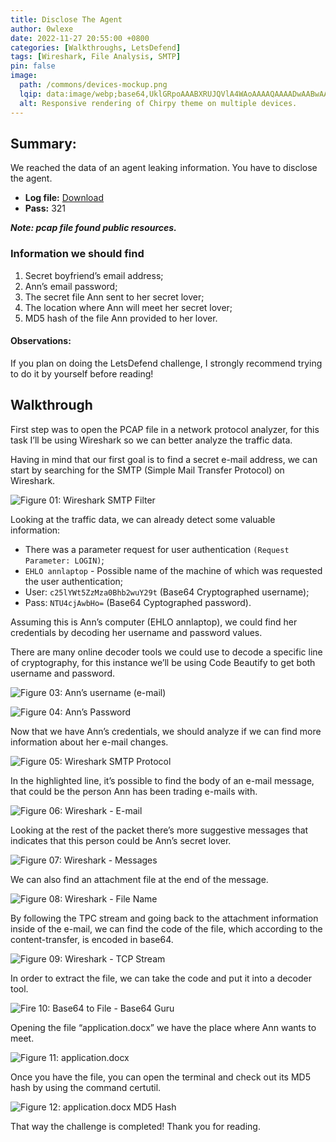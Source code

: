 ```yaml
---
title: Disclose The Agent
author: 0wlexe
date: 2022-11-27 20:55:00 +0800
categories: [Walkthroughs, LetsDefend]
tags: [Wireshark, File Analysis, SMTP]
pin: false
image:
  path: /commons/devices-mockup.png
  lqip: data:image/webp;base64,UklGRpoAAABXRUJQVlA4WAoAAAAQAAAADwAABwAAQUxQSDIAAAARL0AmbZurmr57yyIiqE8oiG0bejIYEQTgqiDA9vqnsUSI6H+oAERp2HZ65qP/VIAWAFZQOCBCAAAA8AEAnQEqEAAIAAVAfCWkAALp8sF8rgRgAP7o9FDvMCkMde9PK7euH5M1m6VWoDXf2FkP3BqV0ZYbO6NA/VFIAAAA
  alt: Responsive rendering of Chirpy theme on multiple devices.
---
```


## Summary:
We reached the data of an agent leaking information. You have to disclose the agent.

- **Log file:** [Download](https://app.letsdefend.io/download/downloadfile/smtpchallenge.zip) 
- **Pass:** 321

***Note: pcap file found public resources.***

### Information we should find

1. Secret boyfriend’s email address;
2. Ann’s email password;
3. The secret file Ann sent to her secret lover;
4. The location where Ann will meet her secret lover;
5. MD5 hash of the file Ann provided to her lover.


#### Observations:
If you plan on doing the LetsDefend challenge, I strongly recommend trying to do it by yourself before reading!

## Walkthrough
First step was to open the PCAP file in a network protocol analyzer, for this task I’ll be using Wireshark so we can better analyze the traffic data.

Having in mind that our first goal is to find a secret e-mail address, we can start by searching for the SMTP (Simple Mail Transfer Protocol) on Wireshark.

![Figure 01: Wireshark SMTP Filter](https://miro.medium.com/v2/resize:fit:720/format:webp/1*jGOjJUyoR3b9lWpTZmY3Lg.png)

Looking at the traffic data, we can already detect some valuable information:

- There was a parameter request for user authentication `(Request Parameter: LOGIN)`;
- `EHLO annlaptop` - Possible name of the machine of which was requested the user authentication;
- User: `c25lYWt5ZzMza0Bhb2wuY29t` (Base64 Cryptographed username);
- Pass: `NTU4cjAwbHo=` (Base64 Cyptographed password).

Assuming this is Ann’s computer (EHLO annlaptop), we could find her credentials by decoding her username and password values.

There are many online decoder tools we could use to decode a specific line of cryptography, for this instance we’ll be using Code Beautify to get both username and password.

![Figure 03: Ann’s username (e-mail)](https://miro.medium.com/v2/resize:fit:720/format:webp/1*YGg597w-5cYEuMm6ME6SRQ.png)

![Figure 04: Ann’s Password](https://miro.medium.com/v2/resize:fit:720/format:webp/1*0qxXSoFzTIKpRqWWWIBt1w.png)

Now that we have Ann’s credentials, we should analyze if we can find more information about her e-mail changes.

![Figure 05: Wireshark SMTP Protocol](https://miro.medium.com/v2/resize:fit:720/format:webp/1*kxX2nt4L4mlUwnTDmSVCYA.png)

In the highlighted line, it’s possible to find the body of an e-mail message, that could be the person Ann has been trading e-mails with.

![Figure 06: Wireshark - E-mail](https://miro.medium.com/v2/resize:fit:640/format:webp/1*SydZ3oNPZa_OgrJZomE9Og.png)

Looking at the rest of the packet there’s more suggestive messages that indicates that this person could be Ann’s secret lover.

![Figure 07: Wireshark - Messages](https://miro.medium.com/v2/resize:fit:720/format:webp/1*30bHkNPQScbpMYRRBdTfuQ.png)

We can also find an attachment file at the end of the message.

![Figure 08: Wireshark - File Name](https://miro.medium.com/v2/resize:fit:720/format:webp/1*30bHkNPQScbpMYRRBdTfuQ.png)

By following the TPC stream and going back to the attachment information inside of the e-mail, we can find the code of the file, which according to the content-transfer, is encoded in base64.

![Figure 09: Wireshark - TCP Stream](https://miro.medium.com/v2/resize:fit:720/format:webp/1*DISAj77F8d8sKbovbH7iug.png)

In order to extract the file, we can take the code and put it into a decoder tool.

![Fire 10: Base64 to File - Base64 Guru](https://miro.medium.com/v2/resize:fit:720/format:webp/1*DpbzCy46OgIdSFrQSKPXUw.png)

Opening the file “application.docx” we have the place where Ann wants to meet.

![Figure 11: application.docx](https://miro.medium.com/v2/resize:fit:720/format:webp/1*hlIXBghci1Y9Y74w5QzWAQ.png)

Once you have the file, you can open the terminal and check out its MD5 hash by using the command certutil.

![Figure 12: application.docx MD5 Hash](https://miro.medium.com/v2/resize:fit:640/format:webp/1*1LOxvU4dE8cia5xl8S1fqg.png)

That way the challenge is completed! Thank you for reading.
